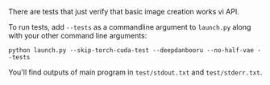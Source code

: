 There are tests that just verify that basic image creation works vi API.

To run tests, add `--tests` as a commandline argument to `launch.py` along with your other command line arguments:

```
python launch.py --skip-torch-cuda-test --deepdanbooru --no-half-vae --tests
```

You'll find outputs of main program in `test/stdout.txt` and `test/stderr.txt`.
